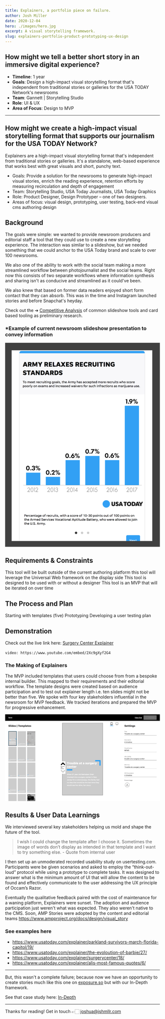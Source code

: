```yaml
---
title: Explainers, a portfolio piece on failure.
author: Josh Miller
date: 2020-12-04
hero: ./images/hero.jpg
excerpt: A visual storytelling framework.
slug: explainers-portfolio-product-prototyping-ux-design
---
```


## How might we tell a better short story in an immersive digital experience?

- **Timeline**: 1 year
- **Goals**:  Design a high-impact visual storytelling format that's independent from traditional stories or galleries for the USA TODAY Network's newsrooms
- **Team**: Gannett | Storytelling Studio
- **Role**: UI & UX
- **Area of Focus**: Design to MVP

---

## How might we create a high-impact visual storytelling format that supports our journalism for the USA TODAY Network?

Explainers are a high-impact visual storytelling format that's independent from traditional stories or galleries. It's a standalone, web-based experience that works best with great visuals and short, punchy text.

- Goals: Provide a solution for the newsrooms to generate high-impact visual stories, enrich the reading experience, retention efforts by measuring recirculation and depth of engagement
- Team: Storytelling Studio, USA Today Journalists, USA Today Graphics
- Role: Product Designer, Design Prototyper – one of two designers.
- Areas of focus: visual design, prototyping, user testing, back-end visual cms authoring design

## Background

The goals were simple: we wanted to provide newsroom producers and editorial staff a tool that they could use to create a new storytelling experience. The interaction was similar to a slideshow, but we needed something that we could anchor to the USA Today brand and scale to over 100 newsrooms.

We also one of the ability to work with the social team making a more streamlined workflow between photojournalist and the social teams. Right now this consists of two separate workflows where information synthesis and sharing isn't as conducive and streamlined as it could've been.

We also knew that based on former data readers enjoyed short form contact that they can absorb. This was in the time and Instagram launched stories and before Snapchat's heyday.

Check out the ➔ [Competitive Analysis](https://docs.google.com/presentation/d/1SLhyRhvDPP7mruFVfnaTWSM6R6jVo5oouajxVRvkpaA/edit?usp=sharing "Google Slides competitive analysis") of common slideshow tools and card based tooling as preliminary research.

### *Example of current newsroom slideshow presentation to convey information

<div className="Image__Small">
  <img
    src="./images/flickity.png"
    title="Flickity newsroom creation"
    alt="Flickity chart"
  />
</div>

## Requirements & Constraints

This tool will be built outside of the current authoring platform
this tool will leverage the Universal Web framework on the display side
This tool is designed to be used with or without a designer
This tool is an MVP that will be iterated on over time

## The Process and Plan

Starting with templates (five)
Prototyping
Developing a user testing plan

## Demonstration

Check out the live link here: [Surgery Center Explainer](https://www.usatoday.com/explainer/surgerycenter/18/)

`video: https://www.youtube.com/embed/2Xc9gXyf2G4`

### The Making of Explainers

The MVP included templates that users could choose from from a bespoke internal builder. This mapped to their requirements and their editorial workflow. The template designs were created based on audience participation and to test out explainer length i.e. ten slides might not be better than five.
We spoke with four key stakeholders influential in the newsroom for MVP feedback.
We tracked iterations and prepared the MVP for progressive enhancement.

<div className="Image__Small">
  <img
    src="./images/explainer-cms.png"
    title="explainer CMS builder"
    alt="explainer CMS builder"
  />
</div>

## Results & User Data Learnings

We interviewed several key stakeholders helping us mold and shape the future of the tool.

> I wish I could change the template after I choose it. Sometimes the image of words don’t display as intended in that template and I want to try something else. - Quote from internal user

I then set up an unmoderated recorded usability study on usertesting.com.
Participants were be given scenarios and asked to employ the “think-out-loud” protocol while using a prototype to complete tasks. It was designed to answer what is the minimum amount of UI that will allow the content to be found and effectively communicate to the user addressing the UX principle of Occam’s Razor.

Eventually the qualitative feedback paired with the cost of maintenance for a waning platform, Explainers were sunset. The adoption and audience participation just weren't what was expected. They also weren't native to the CMS. Soon, AMP Stories were adopted by the content and editorial teams <https://www.ampproject.org/docs/design/visual_story>

### See examples here

- <https://www.usatoday.com/explainer/parkland-survivors-march-florida-capitol/19/>
- <https://www.usatoday.com/explainer/the-evoloution-of-barbie/27/>
- <https://www.usatoday.com/explainer/surgerycenter/18/>
- <https://www.usatoday.com/explainer/alis-most-famous-quotes/6/>

---

But, this wasn't a complete failure; because now we have an opportunity to create stories much like this one on [exposure.so](https://www.distastefulshroom.com/furloughed) but with our In-Depth framework.

See that case study here: [In-Depth](https://url.com)

---

Thanks for reading!
Get in touch 👉🏻 [joshua@jshmllr.com](mailto:joshua@jshmllr.com)
